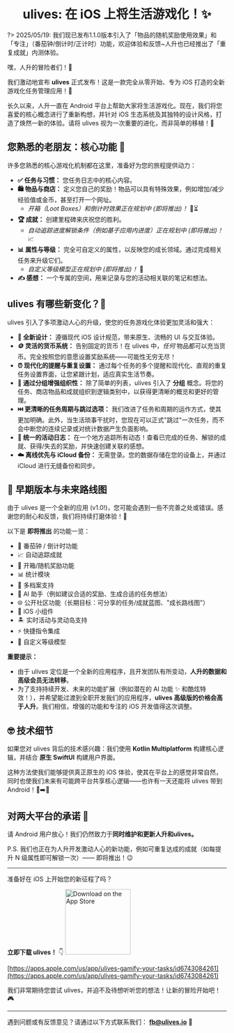 <h1 align="center" padding="100">ulives: 在 iOS 上将生活游戏化！✨</h1>

?> 2025/05/19: 我们现已发布1.1.0版本引入了「物品的随机奖励使用效果」和「专注」（番茄钟/倒计时/正计时）功能，欢迎体验和反馈~人升也已经推出了「重复成就」内测体验。

嘿，人升的冒险者们！👋

我们激动地宣布 **ulives** 正式发布！这是一款完全从零开始、专为 iOS 打造的全新游戏化任务管理应用！🎉

长久以来，人升一直在 Android 平台上帮助大家将生活游戏化。现在，我们将您喜爱的核心概念进行了重新构想，并针对 iOS 生态系统及其独特的设计风格，打造了焕然一新的体验。请将 ulives 视为一次重要的进化，而非简单的移植！🚀

## 您熟悉的老朋友：核心功能 👯

许多您熟悉的核心游戏化机制都在这里，准备好为您的旅程提供动力：

*   **✅ 任务与习惯：** 您任务日志中的核心内容。
*   **🛍️ 物品与商店：** 定义您自己的奖励！物品可以具有特殊效果，例如增加/减少经验值或金币，甚至打开一个网址。
    *   *开箱（Loot Boxes）和倒计时效果正在规划中 (即将推出)！* 🎁⏳
*   **🏆 成就：** 创建里程碑来庆祝您的胜利。
    *   *自动追踪进度解锁条件（例如基于应用内进度）正在规划中 (即将推出)！* 📈
*   **📊 属性与等级：** 完全可自定义的属性，以反映您的成长领域。通过完成相关任务来升级它们。
    *   *自定义等级模型正在规划中 (即将推出)！* 🧬
*   **✍️ 感想：** 一个专属的空间，用来记录与您的活动相关联的笔记和想法。

## ulives 有哪些新变化？🤔

ulives 引入了多项激动人心的升级，使您的任务游戏化体验更加灵活和强大：

*   **🎨 全新设计：** 遵循现代 iOS 设计规范，带来原生、流畅的 UI 与交互体验。
*   **🪙 灵活的货币系统：** 告别固定的货币！在 ulives 中，*任何* 物品都可以充当货币。完全按照您的意愿设置奖励系统——可能性无穷无尽！
*   **⏰ 现代化的提醒与重复设置：** 通过每个任务的多个提醒和现代化、直观的重复任务设置界面，让您紧跟计划，适应真实生活节奏。
*   **📂 通过分组增强组织性：** 除了简单的列表，ulives 引入了 **分组** 概念。将您的任务、商店物品和成就组织到逻辑类别中，以获得更清晰的概览和更好的管理。
*   **⏭️ 更清晰的任务周期与跳过选项：** 我们改进了任务和周期的运作方式，使其更加明确。此外，当生活琐事干扰时，您现在可以正式"跳过"一次任务，而不会中断您的连续记录或对统计数据产生负面影响。
*   **📜 统一的活动日志：** 在一个地方追踪所有动态！查看已完成的任务、解锁的成就、获得/失去的奖励，并快速创建关联的感想。
*   **☁️ 离线优先与 iCloud 备份：** 无需登录。您的数据存储在您的设备上，并通过 iCloud 进行无缝备份和同步。

## 🌱 早期版本与未来路线图

由于 ulives 是一个全新的应用 (v1.0!)，您可能会遇到一些不完善之处或错误。感谢您的耐心和反馈，我们将持续打磨体验！🙏

以下是 **即将推出** 的功能一览：

*   🍅 番茄钟 / 倒计时功能
*   📈 自动追踪成就
*   🎁 开箱/随机奖励功能
*   📊 统计模块
*   👥 多档案支持
*   🤖 AI 助手（例如建议合适的奖励、生成合适的任务想法）
*   🌐 公开社区功能（长期目标：可分享的任务/成就蓝图、"成长路线图"）
*   📱 iOS 小组件
*   🏝️ 实时活动与灵动岛支持
*   ⚡ 快捷指令集成
*   🧬 自定义等级模型

**重要提示：**

*   由于 ulives 定位是一个全新的应用程序，且开发团队有所变动，**人升的数据和高级会员无法转移**。
*   为了支持持续开发、未来的功能扩展（例如潜在的 AI 功能 ✨ 和酷炫特效！），并希望能过渡到全职开发我们的应用程序，**ulives 高级版的价格会高于人升**。我们相信，增强的功能和专注的 iOS 开发值得这次调整。

## 🤓 技术细节

如果您对 ulives 背后的技术感兴趣：我们使用 **Kotlin Multiplatform** 构建核心逻辑，并结合 **原生 SwiftUI** 构建用户界面。

这种方法使我们能够提供真正原生的 iOS 体验，使其在平台上的感觉非常自然，同时也使我们未来有可能跨平台共享核心逻辑——也许有一天还能将 ulives 带到 Android！🤖➡️🍏

## 对两大平台的承诺 💪

请 Android 用户放心！我们仍然致力于**同时维护和更新人升和ulives。**

P.S. 我们也正在为人升开发激动人心的新功能，例如可重复达成的成就（如每提升 N 级属性即可解锁一次）—— 即将推出！😉

---

准备好在 iOS 上开始您的新征程了吗？

**立即下载 ulives！** 👇
[<img src="https://developer.apple.com/assets/elements/badges/download-on-the-app-store.svg" alt="Download on the App Store" width="150">](https://apps.apple.com/us/app/ulives-gamify-your-tasks/id6743084261)

[https://apps.apple.com/us/app/ulives-gamify-your-tasks/id6743084261](https://apps.apple.com/us/app/ulives-gamify-your-tasks/id6743084261)

我们非常期待您尝试 ulives，并迫不及待想听听您的想法！让新的冒险开始吧！🎮

---

遇到问题或有反馈意见？请通过以下方式联系我们： **fb@ulives.io** 📧 
